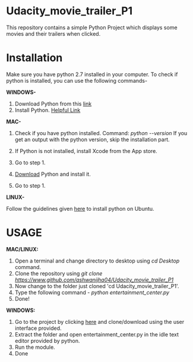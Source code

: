 # Udacity_movie_trailer_P1
This repository contains a simple Python Project which displays some movies and their trailers when clicked.

# Installation
Make sure you have python 2.7 installed in your computer.
To check if python is installed, you can use the following commands-  

**WINDOWS-** 
 1) Download Python from this [link](https://www.python.org/download/releases/2.7/)
 2) Install Python. [Helpful Link](https://www.howtogeek.com/197947/how-to-install-python-on-windows/)
 
**MAC-**
 1) Check if you have python installed.
    Command: _python --version_
    If you get an output with the python version, skip the installation part.
 
 2) If Python is not installed, install Xcode from the App store.
 3) Go to step 1.
 4) [Download](https://www.python.org/downloads/mac-osx/) Python and install it.
 5) Go to step 1.
 
**LINUX-**

 Follow the guidelines given [here](https://askubuntu.com/questions/101591/how-do-i-install-the-latest-python-2-7-x-or-3-x-on-ubuntu) to install python on Ubuntu.

# USAGE
**MAC/LINUX:**
 1) Open a terminal and change directory to desktop using _cd Desktop_ command.
 2) Clone the repository using _git clone https://www.github.com/ashwanijha04/Udacity_movie_trailer_P1_
 3) Now change to the folder just cloned 'cd Udacity_movie_trailer_P1'.
 3) Type the following command - _python entertainment_center.py_
 4) Done!
 
 **WINDOWS:**
  1) Go to the project by clicking [here](https://www.github.com/ashwanijha04/Udacity_movie_trailer_P1) and clone/download using the user interface provided.
  2) Extract the folder and open entertainment_center.py in the idle text editor provided by python.
  3) Run the module.
  4) Done
